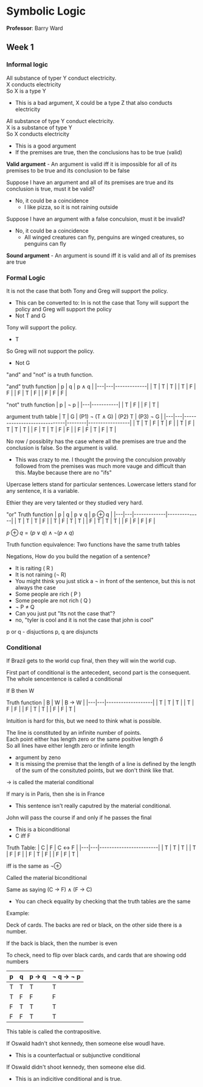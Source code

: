 # Symbolic Logic
**Professor**: Barry Ward

## Week 1

### Informal logic

All substance of typer Y conduct electricity. <br />
X conducts electricity <br />
So X is a type Y

- This is a bad argument, X could be a type Z that also conducts electricity

All substance of type Y conduct electricity. <br />
X is a substance of type Y <br />
So X conducts electricity

- This is a good argument
- If the premises are true, then the conclusions has to be true (valid)


**Valid argument** -  An argument is valid iff it is impossible for all of its premises to be true and its conclusion to be false

Suppose I have an argument and all of its premises are true and its conclusion is true, must it be valid? 
- No, it could be a coincidence
    - I like pizza, so it is not raining outside

Suppose I have an argument with a false conculsion, must it be invalid? 
- No, it could be a coincidence
    - All winged creatures can fly, penguins are winged creatures, so penguins can fly


**Sound argument** - An argument is sound iff it is valid and all of its premises are true


### Formal Logic

It is not the case that both Tony and Greg will support the policy. <br />
- This can be converted to: In is not the case that Tony will support the policy and Greg will support the policy
- Not T and G

Tony will support the policy. <br />
- T

So Greg will not support the policy. <br />
- Not G


"and" and "not" is a truth function. 

"and" truth function
| p | q | p $\land$ q |
|---|---|-------------|
| T | T | T           |
| T | F | F           |
| F | T | F           |
| F | F | F           |

"not" truth function
| p | $\lnot$ p |
|---|-----------|
| T | F         |
| F | T         |


argument truth table
| T | G | (P1) $\lnot$ (T $\land$ G)  | (P2) T | (P3) $\lnot$ G  |
|---|---|-----------------------------|--------|-----------------|
| T | T | F                           | T      | F               |
| T | F | T                           | T      | T               |
| F | T | T                           | F      | F               |
| F | F | T                           | F      | T               |

No row / possiblity has the case where all the premises are true and the conclusion is false. So the argument is valid.

- This was crazy to me. I thought the proving the conculsion provably followed from the premises was much more vauge and difficult than this. Maybe because there are no "ifs"


Upercase letters stand for particular sentences. Lowercase letters stand for any sentence, it is a variable.


Ethier they are very talented or they studied very hard.

"or" Truth function
| p | q | p $\lor$ q  | p $\oplus$ q | 
|---|---|-------------|--------------|
| T | T | T           | F            |
| T | F | T           | T            |
| F | T | T           | T            |
| F | F | F           | F            |


$p \oplus q = (p \lor q) \land \lnot (p \land q)$

Truth function equivalence: Two functions have the same truth tables

Negations, 
How do you build the negation of a sentence? 
- It is raiting ( R )
- It is not raining ($\lnot$ R)
- You might think you just stick a $\lnot$ in front of the sentence, but this is not always the case
- Some people are rich ( P )
- Some people are not rich ( Q )
- $\lnot$ P $\neq$ Q
- Can you just put "Its not the case that"?
- no, "tyler is cool and it is not the case that john is cool"



p or q - disjuctions
p, q are disjuncts


### Conditional


If Brazil gets to the world cup final, then they will win the world cup.

First part of conditional is the antecedent, second part is the consequent. The whole sencentence is called a conditional

If B then W

Truth function
| B | W | B $\rightarrow$ W |
|---|---|-------------------|
| T | T | T                 |
| T | F | F                 |
| F | T | T                 |
| F | F | T                 |

Intuition is hard for this, but we need to think what is possible. 


The line is constituted by an infinite number of points. <br />
Each point either has length zero or the same positive length $\delta$ <br />
So all lines have either length zero or infinite length

- argument by zeno
- It is missing the premise that the length of a line is defined by the length of the sum of the consituted points, but we don't think like that. 

$\rightarrow$ is called the material conditional

If mary is in Paris, then she is in France
 - This sentence isn't really caputred by the material conditional. 


John will pass the course if and only if he passes the final
- This is a biconditional
- C iff F

Truth Table:
| C | F | C $\leftrightarrow$ F |
|---|---|------------------------|
| T | T | T                      |
| T | F | F                      |
| F | T | F                      |
| F | F | T                      |

iff is the same as $\lnot \oplus$

Called the material biconditional

Same as saying (C $\rightarrow$ F) $\land$ (F $\rightarrow$ C)
- You can check equality by checking that the truth tables are the same


Example:

Deck of cards. The backs are red or black, on the other side there is a number. 

If the back is black, then the number is even

To check, need to flip over black cards, and cards that are showing odd numbers


p | q | p $\rightarrow$ q | $\lnot$ q $\rightarrow$ $\lnot$ p |
--|---|-------------------|----------------------------------|
T | T | T                 | T                                |
T | F | F                 | F                                |
F | T | T                 | T                                |
F | F | T                 | T                                |

This table is called the contrapositive.

If Oswald hadn't shot kennedy, then someone else woudl have.
- This is a counterfactual or subjunctive conditional


If Oswald didn't shoot kennedy, then someone else did. 
- This is an indicitive conditional and is true. 







